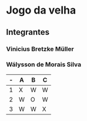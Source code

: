 # Jogo da velha
## Integrantes
### Vinicius Bretzke Müller
### Wálysson de Morais Silva
| - | A | B | C |
| - | - | - | - |
| 1 | X | W | W |
| 2 | W | O | W |
| 3 | W | W | X |
    